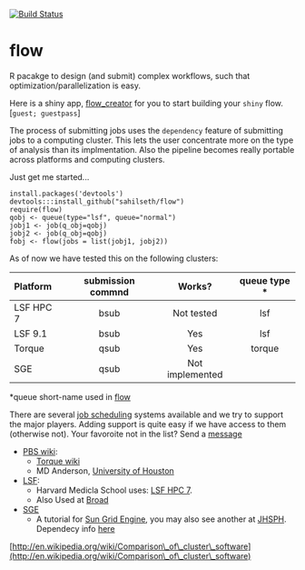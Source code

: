 [![Build Status](https://travis-ci.org/sahilseth/flow.png)](https://travis-ci.org/sahilseth/flow)

flow
======

R pacakge to design (and submit) complex workflows, such that optimization/parallelization is easy.

Here is a shiny app, [flow_creator](https://sseth.shinyapps.io/flow_creator/) for you to start building your `shiny` flow.
[`guest; guestpass`]

The process of submitting jobs uses the `dependency` feature of submitting jobs to a computing cluster.
This lets the user concentrate more on the type of analysis than its implmentation. Also the pipeline becomes really portable across platforms and computing clusters.

Just get me started...

```
install.packages('devtools')
devtools:::install_github("sahilseth/flow")
require(flow)
qobj <- queue(type="lsf", queue="normal")
jobj1 <- job(q_obj=qobj)
jobj2 <- job(q_obj=qobj)
fobj <- flow(jobs = list(jobj1, jobj2))
```

As of now we have tested this on the following clusters:

|Platform|submission commnd|Works?|queue type *|
|:---|:---:|:---:|:---:|
|LSF HPC 7|bsub|Not tested|lsf
|LSF 9.1|bsub|Yes|lsf
|Torque|qsub|Yes|torque
|SGE|qsub|Not implemented|

*queue short-name used in [flow](https://github.com/sahilseth/flow)

There are several [job scheduling](http://en.wikipedia.org/wiki/Job_scheduler) systems available and we try to support the major players. Adding support is quite easy if we have access to them (otherwise not). Your favoroite not in the list? Send a [message](mailto:sahil.seth@me.com)

- [PBS wiki](http://en.wikipedia.org/wiki/Portable_Batch_System):
	- [Torque wiki](http://en.wikipedia.org/wiki/TORQUE_Resource_Manager)
	- MD Anderson, [University of Houston](http://www.rcc.uh.edu/hpc-docs/49-using-torque-to-submit-and-monitor-jobs.html)
- [LSF](http://en.wikipedia.org/wiki/Platform_LSF):
	- Harvard Medicla School uses: [LSF HPC 7](https://wiki.med.harvard.edu/Orchestra/IntroductionToLSF).
	- Also Used at [Broad](https://www.broadinstitute.org/gatk/guide/article?id=1311)
- [SGE](http://en.wikipedia.org/wiki/Sun_Grid_Engine)
	- A tutorial for [Sun Grid Engine](https://sites.google.com/site/anshulkundaje/inotes/programming/clustersubmit/sun-grid-engine), you may also see another at [JHSPH](http://www.biostat.jhsph.edu/bit/cluster-usage.html). Dependecy info [here](https://wiki.duke.edu/display/SCSC/SGE+Job+Dependencies)

[http://en.wikipedia.org/wiki/Comparison\_of\_cluster\_software](http://en.wikipedia.org/wiki/Comparison\_of\_cluster\_software)
